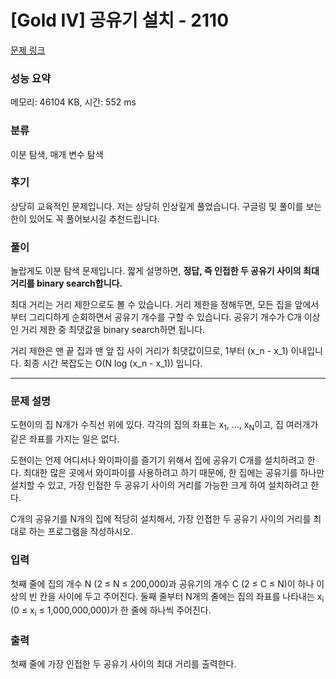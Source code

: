 # [Gold IV] 공유기 설치 - 2110

[문제 링크](https://www.acmicpc.net/problem/2110)

### 성능 요약

메모리: 46104 KB, 시간: 552 ms

### 분류

이분 탐색, 매개 변수 탐색

### 후기

상당히 교육적인 문제입니다.
저는 상당히 인상깊게 풀었습니다.
구글링 및 풀이를 보는 한이 있어도 꼭 풀어보시길 추천드립니다.

### 풀이

놀랍게도 이분 탐색 문제입니다.
짧게 설명하면, **정답, 즉 인접한 두 공유기 사이의 최대 거리를 binary search합니다.**

최대 거리는 거리 제한으로도 볼 수 있습니다.
거리 제한을 정해두면, 모든 집을 앞에서부터 그리디하게 순회하면서 공유기 개수를 구할 수 있습니다.
공유기 개수가 C개 이상인 거리 제한 중 최댓값을 binary search하면 됩니다.

거리 제한은 맨 끝 집과 맨 앞 집 사이 거리가 최댓값이므로, 1부터 (x_n - x_1) 이내입니다.
최종 시간 복잡도는 O(N log (x_n - x_1)) 입니다.

---

### 문제 설명

<p>도현이의 집 N개가 수직선 위에 있다. 각각의 집의 좌표는 x<sub>1</sub>, ..., x<sub>N</sub>이고, 집 여러개가 같은 좌표를 가지는 일은 없다.</p>

<p>도현이는 언제 어디서나 와이파이를 즐기기 위해서 집에 공유기 C개를 설치하려고 한다. 최대한 많은 곳에서 와이파이를 사용하려고 하기 때문에, 한 집에는 공유기를 하나만 설치할 수 있고, 가장 인접한 두 공유기 사이의 거리를 가능한 크게 하여 설치하려고 한다.</p>

<p>C개의 공유기를 N개의 집에 적당히 설치해서, 가장 인접한 두 공유기 사이의 거리를 최대로 하는 프로그램을 작성하시오.</p>

### 입력

 <p>첫째 줄에 집의 개수 N (2 ≤ N ≤ 200,000)과 공유기의 개수 C (2 ≤ C ≤ N)이 하나 이상의 빈 칸을 사이에 두고 주어진다. 둘째 줄부터 N개의 줄에는 집의 좌표를 나타내는 x<sub>i</sub> (0 ≤ x<sub>i</sub> ≤ 1,000,000,000)가 한 줄에 하나씩 주어진다.</p>

### 출력

 <p>첫째 줄에 가장 인접한 두 공유기 사이의 최대 거리를 출력한다.</p>

